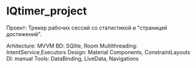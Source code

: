 # IQtimer_project
Проект: Трекер рабочих сессий со статистикой и "страницей достижений".

Arhitecture: MVVM
BD: SQlite, Room
Multithreading: IntentService,Executors
Design: Material Components, ConstraintLayouts
DI: manual
Tools: DataBinding, LiveData, Navigations
